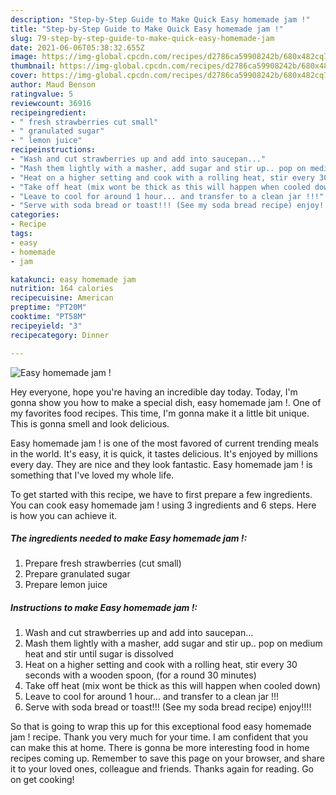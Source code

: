 ```yaml
---
description: "Step-by-Step Guide to Make Quick Easy homemade jam !"
title: "Step-by-Step Guide to Make Quick Easy homemade jam !"
slug: 79-step-by-step-guide-to-make-quick-easy-homemade-jam
date: 2021-06-06T05:38:32.655Z
image: https://img-global.cpcdn.com/recipes/d2786ca59908242b/680x482cq70/easy-homemade-jam-recipe-main-photo.jpg
thumbnail: https://img-global.cpcdn.com/recipes/d2786ca59908242b/680x482cq70/easy-homemade-jam-recipe-main-photo.jpg
cover: https://img-global.cpcdn.com/recipes/d2786ca59908242b/680x482cq70/easy-homemade-jam-recipe-main-photo.jpg
author: Maud Benson
ratingvalue: 5
reviewcount: 36916
recipeingredient:
- " fresh strawberries cut small"
- " granulated sugar"
- " lemon juice"
recipeinstructions:
- "Wash and cut strawberries up and add into saucepan..."
- "Mash them lightly with a masher, add sugar and stir up.. pop on medium heat and stir until sugar is dissolved"
- "Heat on a higher setting and cook with a rolling heat, stir every 30 seconds with a wooden spoon, (for a round 30 minutes)"
- "Take off heat (mix wont be thick as this will happen when cooled down)"
- "Leave to cool for around 1 hour... and transfer to a clean jar !!!"
- "Serve with soda bread or toast!!! (See my soda bread recipe) enjoy!!!!"
categories:
- Recipe
tags:
- easy
- homemade
- jam

katakunci: easy homemade jam 
nutrition: 164 calories
recipecuisine: American
preptime: "PT20M"
cooktime: "PT58M"
recipeyield: "3"
recipecategory: Dinner

---
```



![Easy homemade jam !](https://img-global.cpcdn.com/recipes/d2786ca59908242b/680x482cq70/easy-homemade-jam-recipe-main-photo.jpg)

Hey everyone, hope you're having an incredible day today. Today, I'm gonna show you how to make a special dish, easy homemade jam !. One of my favorites food recipes. This time, I'm gonna make it a little bit unique. This is gonna smell and look delicious.

Easy homemade jam ! is one of the most favored of current trending meals in the world. It's easy, it is quick, it tastes delicious. It's enjoyed by millions every day. They are nice and they look fantastic. Easy homemade jam ! is something that I've loved my whole life.




To get started with this recipe, we have to first prepare a few ingredients. You can cook easy homemade jam ! using 3 ingredients and 6 steps. Here is how you can achieve it.

<!--inarticleads1-->

##### The ingredients needed to make Easy homemade jam !:

1. Prepare  fresh strawberries (cut small)
1. Prepare  granulated sugar
1. Prepare  lemon juice




<!--inarticleads2-->

##### Instructions to make Easy homemade jam !:

1. Wash and cut strawberries up and add into saucepan...
1. Mash them lightly with a masher, add sugar and stir up.. pop on medium heat and stir until sugar is dissolved
1. Heat on a higher setting and cook with a rolling heat, stir every 30 seconds with a wooden spoon, (for a round 30 minutes)
1. Take off heat (mix wont be thick as this will happen when cooled down)
1. Leave to cool for around 1 hour... and transfer to a clean jar !!!
1. Serve with soda bread or toast!!! (See my soda bread recipe) enjoy!!!!




So that is going to wrap this up for this exceptional food easy homemade jam ! recipe. Thank you very much for your time. I am confident that you can make this at home. There is gonna be more interesting food in home recipes coming up. Remember to save this page on your browser, and share it to your loved ones, colleague and friends. Thanks again for reading. Go on get cooking!
